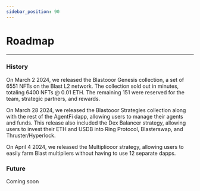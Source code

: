 ```yaml
---
sidebar_position: 90
---
```


# Roadmap
---

### History

On March 2 2024, we released the Blastooor Genesis collection, a set of 6551 NFTs on the Blast L2 network. The collection sold out in minutes, totaling 6400 NFTs @ 0.01 ETH. The remaining 151 were reserved for the team, strategic partners, and rewards.

On March 28 2024, we released the Blastooor Strategies collection along with the rest of the AgentFi dapp, allowing users to manage their agents and funds. This release also included the Dex Balancer strategy, allowing users to invest their ETH and USDB into Ring Protocol, Blasterswap, and Thruster/Hyperlock.

On April 4 2024, we released the Multipliooor strategy, allowing users to easily farm Blast multipliers without having to use 12 separate dapps.

### Future

Coming soon
